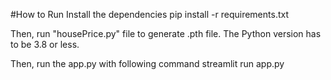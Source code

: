 #How to Run
Install the dependencies 
pip install -r requirements.txt

Then, run "housePrice.py" file to generate .pth file.
The Python version has to be 3.8 or less.

Then, run the app.py with following command
streamlit run app.py
